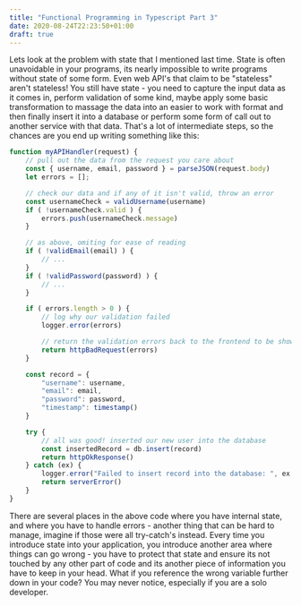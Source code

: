 ```yaml
---
title: "Functional Programming in Typescript Part 3"
date: 2020-08-24T22:23:50+01:00
draft: true
---
```


Lets look at the problem with state that I mentioned last time. State is often unavoidable in your programs, its nearly impossible to write programs without state of some form. Even web API's that claim to be "stateless" aren't stateless! You still have state - you need to capture the input data as it comes in, perform validation of some kind, maybe apply some basic transformation to massage the data into an easier to work with format and then finally insert it into a database or perform some form of call out to another service with that data. That's a lot of intermediate steps, so the chances are you end up writing something like this:

```javascript
function myAPIHandler(request) {
    // pull out the data from the request you care about
    const { username, email, password } = parseJSON(request.body)
    let errors = [];

    // check our data and if any of it isn't valid, throw an error
    const usernameCheck = validUsername(username)
    if ( !usernameCheck.valid ) {
        errors.push(usernameCheck.message)
    }

    // as above, omiting for ease of reading
    if ( !validEmail(email) ) {
        // ...
    }
    if ( !validPassword(password) ) {
        // ...
    }

    if ( errors.length > 0 ) {
        // log why our validation failed
        logger.error(errors)

        // return the validation errors back to the frontend to be shown
        return httpBadRequest(errors)
    }

    const record = {
        "username": username,
        "email": email,
        "password": password,
        "timestamp": timestamp()
    }

    try {
        // all was good! inserted our new user into the database
        const insertedRecord = db.insert(record)
        return httpOkResponse()
    } catch (ex) {
        logger.error("Failed to insert record into the database: ", ex.message)
        return serverError()
    }
}
```

There are several places in the above code where you have internal state, and where you have to handle errors - another thing that can be hard to manage, imagine if those were all try-catch's instead. Every time you introduce state into your application, you introduce another area where things can go wrong - you have to protect that state and ensure its not touched by any other part of code and its another piece of information you have to keep in your head. What if you reference the wrong variable further down in your code? You may never notice, especially if you are a solo developer.

